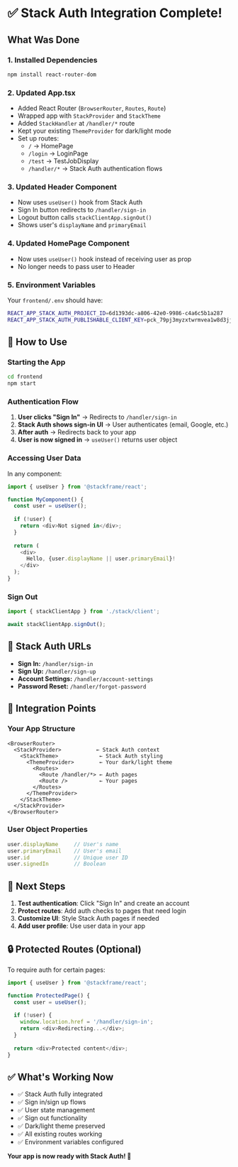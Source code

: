 # ✅ Stack Auth Integration Complete!

## What Was Done

### 1. **Installed Dependencies**
```bash
npm install react-router-dom
```

### 2. **Updated App.tsx**
- Added React Router (`BrowserRouter`, `Routes`, `Route`)
- Wrapped app with `StackProvider` and `StackTheme`
- Added `StackHandler` at `/handler/*` route
- Kept your existing `ThemeProvider` for dark/light mode
- Set up routes:
  - `/` → HomePage
  - `/login` → LoginPage  
  - `/test` → TestJobDisplay
  - `/handler/*` → Stack Auth authentication flows

### 3. **Updated Header Component**
- Now uses `useUser()` hook from Stack Auth
- Sign In button redirects to `/handler/sign-in`
- Logout button calls `stackClientApp.signOut()`
- Shows user's `displayName` and `primaryEmail`

### 4. **Updated HomePage Component**
- Now uses `useUser()` hook instead of receiving user as prop
- No longer needs to pass user to Header

### 5. **Environment Variables**
Your `frontend/.env` should have:
```bash
REACT_APP_STACK_AUTH_PROJECT_ID=6d1393dc-a806-42e0-9986-c4a6c5b1a287
REACT_APP_STACK_AUTH_PUBLISHABLE_CLIENT_KEY=pck_79pj3myzxtwrmvea1w8d3jj6atm1gk58ge7hs2eszq1t8
```

## 🚀 How to Use

### Starting the App
```bash
cd frontend
npm start
```

### Authentication Flow

1. **User clicks "Sign In"** → Redirects to `/handler/sign-in`
2. **Stack Auth shows sign-in UI** → User authenticates (email, Google, etc.)
3. **After auth** → Redirects back to your app
4. **User is now signed in** → `useUser()` returns user object

### Accessing User Data

In any component:
```typescript
import { useUser } from '@stackframe/react';

function MyComponent() {
  const user = useUser();
  
  if (!user) {
    return <div>Not signed in</div>;
  }
  
  return (
    <div>
      Hello, {user.displayName || user.primaryEmail}!
    </div>
  );
}
```

### Sign Out

```typescript
import { stackClientApp } from './stack/client';

await stackClientApp.signOut();
```

## 🔧 Stack Auth URLs

- **Sign In:** `/handler/sign-in`
- **Sign Up:** `/handler/sign-up`
- **Account Settings:** `/handler/account-settings`
- **Password Reset:** `/handler/forgot-password`

## 🎨 Integration Points

### Your App Structure
```
<BrowserRouter>
  <StackProvider>           ← Stack Auth context
    <StackTheme>             ← Stack Auth styling
      <ThemeProvider>        ← Your dark/light theme
        <Routes>
          <Route /handler/*> ← Auth pages
          <Route />          ← Your pages
        </Routes>
      </ThemeProvider>
    </StackTheme>
  </StackProvider>
</BrowserRouter>
```

### User Object Properties
```typescript
user.displayName     // User's name
user.primaryEmail    // User's email
user.id              // Unique user ID
user.signedIn        // Boolean
```

## 📝 Next Steps

1. **Test authentication**: Click "Sign In" and create an account
2. **Protect routes**: Add auth checks to pages that need login
3. **Customize UI**: Style Stack Auth pages if needed
4. **Add user profile**: Use user data in your app

## 🔒 Protected Routes (Optional)

To require auth for certain pages:

```typescript
import { useUser } from '@stackframe/react';

function ProtectedPage() {
  const user = useUser();
  
  if (!user) {
    window.location.href = '/handler/sign-in';
    return <div>Redirecting...</div>;
  }
  
  return <div>Protected content</div>;
}
```

## ✅ What's Working Now

- ✅ Stack Auth fully integrated
- ✅ Sign in/sign up flows
- ✅ User state management
- ✅ Sign out functionality
- ✅ Dark/light theme preserved
- ✅ All existing routes working
- ✅ Environment variables configured

**Your app is now ready with Stack Auth! 🎉**

